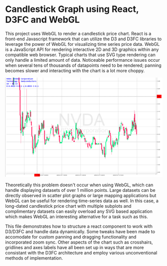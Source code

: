#  Candlestick Graph using React, D3FC and WebGL

  This project uses WebGL to render a candlestick price chart. React is a front-end Javascript framework that can utilize the D3 and D3FC libraries to leverage the power of WebGL for visualizing time series price data. WebGL is a JavaScript API for rendering interactive 2D and 3D graphics within any compatible web browser. Typical charts that use SVG type rendering can only handle a limited amount of data. Noticeable performance issues occur when several tens of thousands of datapoints need to be rendered; panning becomes slower and interacting with the chart is a lot more choppy.
  
![Capture](Capture.PNG)
  
  Theoretically this problem doesn't occur when using WebGL, which can handle displaying datasets of over 1 million points. Large datasets can be directly observed in scatter plot graphs or large mapping applications but WebGL can be useful for rendering time-series data as well. In this case, a long-dated candlestick price chart with multiple subplots and complimentary datasets can easily overload any SVG based application which makes WebGL an interesting alternative for a task such as this. 
  
  This file demonstrates how to structure a react component to work with D3/D3FC and handle data dynamically. Some tweaks have been made to accomodate for custom panning and dragging functionality and incorporated zoom sync. Other aspects of the chart such as crosshairs, gridlines and axes labels have all been set up in ways that are more consistant with the D3FC architecture and employ various unconventional methods of implementation. 
 
